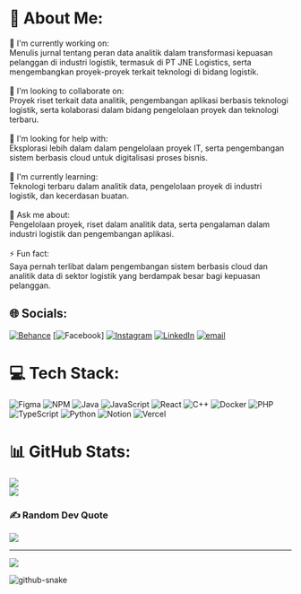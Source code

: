 # 💫 About Me:
🔭 I'm currently working on:<br>Menulis jurnal tentang peran data analitik dalam transformasi kepuasan pelanggan di industri logistik, termasuk di PT JNE Logistics, serta mengembangkan proyek-proyek terkait teknologi di bidang logistik.<br><br>👥 I'm looking to collaborate on:<br>Proyek riset terkait data analitik, pengembangan aplikasi berbasis teknologi logistik, serta kolaborasi dalam bidang pengelolaan proyek dan teknologi terbaru.<br><br>🤝 I'm looking for help with:<br>Eksplorasi lebih dalam dalam pengelolaan proyek IT, serta pengembangan sistem berbasis cloud untuk digitalisasi proses bisnis.<br><br>🌱 I'm currently learning:<br>Teknologi terbaru dalam analitik data, pengelolaan proyek di industri logistik, dan kecerdasan buatan.<br><br>💬 Ask me about:<br>Pengelolaan proyek, riset dalam analitik data, serta pengalaman dalam industri logistik dan pengembangan aplikasi.<br><br>⚡ Fun fact:<br>Saya pernah terlibat dalam pengembangan sistem berbasis cloud dan analitik data di sektor logistik yang berdampak besar bagi kepuasan pelanggan.

## 🌐 Socials:
[![Behance](https://img.shields.io/badge/Behance-1769ff?logo=behance&logoColor=white)](https://behance.net/anandathirafi) [![Facebook](https://img.shields.io/badge/Facebook-%231877F2.svg?logo=Facebook&logoColor=white)] [![Instagram](https://img.shields.io/badge/Instagram-%23E4405F.svg?logo=Instagram&logoColor=white)](https://instagram.com/hirziin) [![LinkedIn](https://img.shields.io/badge/LinkedIn-%230077B5.svg?logo=linkedin&logoColor=white)](https://linkedin.com/in/ananda-hirzi-thirafi) [![email](https://img.shields.io/badge/Email-D14836?logo=gmail&logoColor=white)](mailto:anandaafie@gmail.com)

# 💻 Tech Stack:
![Figma](https://img.shields.io/badge/figma-%23F24E1E.svg?style=for-the-badge&logo=figma&logoColor=white) ![NPM](https://img.shields.io/badge/NPM-%23CB3837.svg?style=for-the-badge&logo=npm&logoColor=white) ![Java](https://img.shields.io/badge/java-%23ED8B00.svg?style=for-the-badge&logo=openjdk&logoColor=white) ![JavaScript](https://img.shields.io/badge/javascript-%23323330.svg?style=for-the-badge&logo=javascript&logoColor=%23F7DF1E) ![React](https://img.shields.io/badge/react-%2320232a.svg?style=for-the-badge&logo=react&logoColor=%2361DAFB) ![C++](https://img.shields.io/badge/c++-%2300599C.svg?style=for-the-badge&logo=c%2B%2B&logoColor=white) ![Docker](https://img.shields.io/badge/docker-%230db7ed.svg?style=for-the-badge&logo=docker&logoColor=white) ![PHP](https://img.shields.io/badge/php-%23777BB4.svg?style=for-the-badge&logo=php&logoColor=white) ![TypeScript](https://img.shields.io/badge/typescript-%23007ACC.svg?style=for-the-badge&logo=typescript&logoColor=white) ![Python](https://img.shields.io/badge/python-3670A0?style=for-the-badge&logo=python&logoColor=ffdd54) ![Notion](https://img.shields.io/badge/Notion-%23000000.svg?style=for-the-badge&logo=notion&logoColor=white) ![Vercel](https://img.shields.io/badge/vercel-%23000000.svg?style=for-the-badge&logo=vercel&logoColor=white)

# 📊 GitHub Stats:
![](https://github-readme-streak-stats.herokuapp.com/?user=Thiraf&theme=dark&hide_border=false)<br/>
![](https://github-readme-stats.vercel.app/api/top-langs/?username=Thiraf&theme=dark&hide_border=false&include_all_commits=false&count_private=false&layout=compact)

### ✍️ Random Dev Quote
![](https://quotes-github-readme.vercel.app/api?type=horizontal&theme=radical)

---
[![](https://visitcount.itsvg.in/api?id=Thiraf&icon=0&color=0)](https://visitcount.itsvg.in)

<!-- Proudly created with GPRM ( https://gprm.itsvg.in ) -->

<picture>
  <source media="(prefers-color-scheme: dark)" srcset="https://raw.githubusercontent.com/tobiasmeyhoefer/tobiasmeyhoefer/output/github-snake-dark.svg" />
  <source media="(prefers-color-scheme: light)" srcset="https://raw.githubusercontent.com/tobiasmeyhoefer/tobiasmeyhoefer/output/github-snake.svg" />
  <img alt="github-snake" src="https://raw.githubusercontent.com/tobiasmeyhoefer/tobiasmeyhoefer/output/github-snake.svg" />
</picture>
